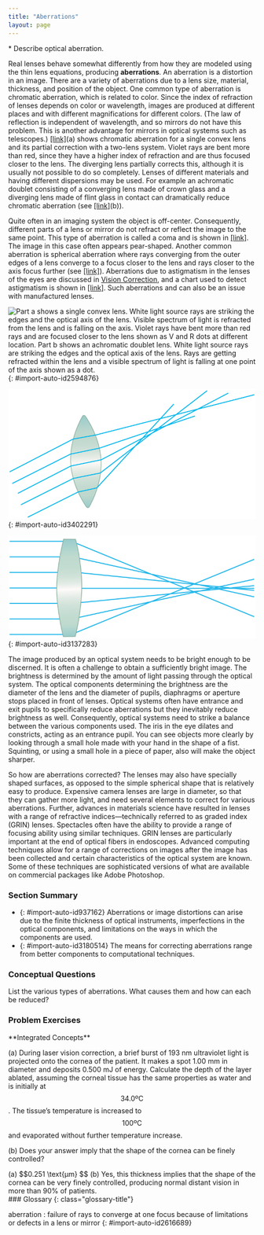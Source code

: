 ```yaml
---
title: "Aberrations"
layout: page
---
```



<div class="abstract" markdown="1">
* Describe optical aberration.

</div>

Real lenses behave somewhat differently from how they are modeled using the thin lens equations, producing **aberrations**. An aberration is a distortion in an image. There are a variety of aberrations due to a lens size, material, thickness, and position of the object. One common type of aberration is chromatic aberration, which is related to color. Since the index of refraction of lenses depends on color or wavelength, images are produced at different places and with different magnifications for different colors. (The law of reflection is independent of wavelength, and so mirrors do not have this problem. This is another advantage for mirrors in optical systems such as telescopes.) [\[link\]](#import-auto-id2594876)(a) shows chromatic aberration for a single convex lens and its partial correction with a two-lens system. Violet rays are bent more than red, since they have a higher index of refraction and are thus focused closer to the lens. The diverging lens partially corrects this, although it is usually not possible to do so completely. Lenses of different materials and having different dispersions may be used. For example an achromatic doublet consisting of a converging lens made of crown glass and a diverging lens made of flint glass in contact can dramatically reduce chromatic aberration (see [\[link\]](#import-auto-id2594876)(b)).

Quite often in an imaging system the object is off-center. Consequently, different parts of a lens or mirror do not refract or reflect the image to the same point. This type of aberration is called a coma and is shown in [\[link\]](#import-auto-id3402291). The image in this case often appears pear-shaped. Another common aberration is spherical aberration where rays converging from the outer edges of a lens converge to a focus closer to the lens and rays closer to the axis focus further (see [\[link\]](#import-auto-id3137283)). Aberrations due to astigmatism in the lenses of the eyes are discussed in [Vision Correction](/m42484), and a chart used to detect astigmatism is shown in [\[link\]](/m42484#import-auto-id2929041). Such aberrations and can also be an issue with manufactured lenses.

![Part a shows a single convex lens. White light source rays are striking the edges and the optical axis of the lens. Visible spectrum of light is refracted from the lens and is falling on the axis. Violet rays have bent more than red rays and are focused closer to the lens shown as V and R dots at different location. Part b shows an achromatic doublet lens. White light source rays are striking the edges and the optical axis of the lens. Rays are getting refracted within the lens and a visible spectrum of light is falling at one point of the axis shown as a dot.](../resources/Figure_27_06_01.jpg "(a) Chromatic aberration is caused by the dependence of a lens&#x2019;s index of refraction on color (wavelength). The lens is more powerful for violet (V) than for red (R), producing images with different locations and magnifications. (b) Multiple-lens systems can partially correct chromatic aberrations, but they may require lenses of different materials and add to the expense of optical systems such as cameras."){: #import-auto-id2594876}

![The image shows a biconvex lens. Rays originating from points not on the optical axis are striking the lens. Pairs of the rays converge at different focus points, but there is no one point where all rays converge.](../resources/Figure_27_06_02.jpg "A coma is an aberration caused by an object that is off-center, often resulting in a pear-shaped image. The rays originate from points that are not on the optical axis and they do not converge at one common focal point."){: #import-auto-id3402291}

![The image shows a spherical converging lens. Light rays are hitting the lens and converging at different points. These focus positions are dependent on which zone of the lens the light hits.](../resources/Figure_27_06_03.jpg "Spherical aberration is caused by rays focusing at different distances from the lens."){: #import-auto-id3137283}

The image produced by an optical system needs to be bright enough to be discerned. It is often a challenge to obtain a sufficiently bright image. The brightness is determined by the amount of light passing through the optical system. The optical components determining the brightness are the diameter of the lens and the diameter of pupils, diaphragms or aperture stops placed in front of lenses. Optical systems often have entrance and exit pupils to specifically reduce aberrations but they inevitably reduce brightness as well. Consequently, optical systems need to strike a balance between the various components used. The iris in the eye dilates and constricts, acting as an entrance pupil. You can see objects more clearly by looking through a small hole made with your hand in the shape of a fist. Squinting, or using a small hole in a piece of paper, also will make the object sharper.

So how are aberrations corrected? The lenses may also have specially shaped surfaces, as opposed to the simple spherical shape that is relatively easy to produce. Expensive camera lenses are large in diameter, so that they can gather more light, and need several elements to correct for various aberrations. Further, advances in materials science have resulted in lenses with a range of refractive indices—technically referred to as graded index (GRIN) lenses. Spectacles often have the ability to provide a range of focusing ability using similar techniques. GRIN lenses are particularly important at the end of optical fibers in endoscopes. Advanced computing techniques allow for a range of corrections on images after the image has been collected and certain characteristics of the optical system are known. Some of these techniques are sophisticated versions of what are available on commercial packages like Adobe Photoshop.

### Section Summary

* {: #import-auto-id937162} Aberrations or image distortions can arise due to the finite thickness of optical instruments, imperfections in the optical components, and limitations on the ways in which the components are used.
* {: #import-auto-id3180514} The means for correcting aberrations range from better components to computational techniques.

### Conceptual Questions

<div class="exercise" data-element-type="conceptual-questions">
<div class="problem" markdown="1">
List the various types of aberrations. What causes them and how can each be reduced?

</div>
</div>

### Problem Exercises

<div class="exercise" data-element-type="problems-exercises">
<div class="problem" markdown="1">
**Integrated Concepts**

(a) During laser vision correction, a brief burst of 193 nm ultraviolet light is projected onto the cornea of the patient. It makes a spot 1.00 mm in diameter and deposits 0.500 mJ of energy. Calculate the depth of the layer ablated, assuming the corneal tissue has the same properties as water and is initially at  $$34.0 \text{ºC} $$
. The tissue’s temperature is increased to  $$100 \text{ºC} $$
 and evaporated without further temperature increase.

(b) Does your answer imply that the shape of the cornea can be finely controlled?

</div>
<div class="solution" data-element-type="problems-exercises" markdown="1">
(a)  $$0.251 \text{μm} $$
(b) Yes, this thickness implies that the shape of the cornea can be very finely controlled, producing normal distant vision in more than 90% of patients.

</div>
</div>

<div class="glossary" markdown="1">
### Glossary
{: class="glossary-title"}

aberration
: failure of rays to converge at one focus because of limitations or defects in a lens or mirror
{: #import-auto-id2616689}

</div>
